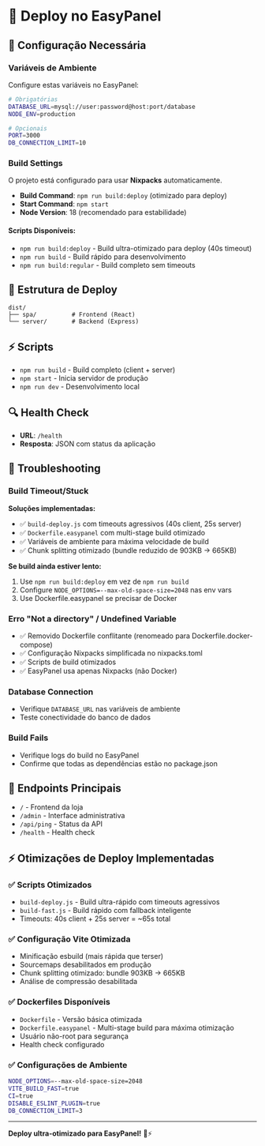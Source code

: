 # 🚀 Deploy no EasyPanel

## 🔧 Configuração Necessária

### Variáveis de Ambiente

Configure estas variáveis no EasyPanel:

```bash
# Obrigatórias
DATABASE_URL=mysql://user:password@host:port/database
NODE_ENV=production

# Opcionais
PORT=3000
DB_CONNECTION_LIMIT=10
```

### Build Settings

O projeto está configurado para usar **Nixpacks** automaticamente.

- **Build Command**: `npm run build:deploy` (otimizado para deploy)
- **Start Command**: `npm start`
- **Node Version**: 18 (recomendado para estabilidade)

#### Scripts Disponíveis:
- `npm run build:deploy` - Build ultra-otimizado para deploy (40s timeout)
- `npm run build` - Build rápido para desenvolvimento
- `npm run build:regular` - Build completo sem timeouts

## 📁 Estrutura de Deploy

```
dist/
├── spa/          # Frontend (React)
└── server/       # Backend (Express)
```

## ⚡ Scripts

- `npm run build` - Build completo (client + server)
- `npm start` - Inicia servidor de produção
- `npm run dev` - Desenvolvimento local

## 🔍 Health Check

- **URL**: `/health`
- **Resposta**: JSON com status da aplicação

## 🐛 Troubleshooting

### Build Timeout/Stuck

**Soluções implementadas:**
- ✅ `build-deploy.js` com timeouts agressivos (40s client, 25s server)
- ✅ `Dockerfile.easypanel` com multi-stage build otimizado
- ✅ Variáveis de ambiente para máxima velocidade de build
- ✅ Chunk splitting otimizado (bundle reduzido de 903KB → 665KB)

**Se build ainda estiver lento:**
1. Use `npm run build:deploy` em vez de `npm run build`
2. Configure `NODE_OPTIONS=--max-old-space-size=2048` nas env vars
3. Use Dockerfile.easypanel se precisar de Docker

### Erro "Not a directory" / Undefined Variable

- ✅ Removido Dockerfile conflitante (renomeado para Dockerfile.docker-compose)
- ✅ Configuração Nixpacks simplificada no nixpacks.toml
- ✅ Scripts de build otimizados
- ✅ EasyPanel usa apenas Nixpacks (não Docker)

### Database Connection

- Verifique `DATABASE_URL` nas variáveis de ambiente
- Teste conectividade do banco de dados

### Build Fails

- Verifique logs do build no EasyPanel
- Confirme que todas as dependências estão no package.json

## 🎯 Endpoints Principais

- `/` - Frontend da loja
- `/admin` - Interface administrativa
- `/api/ping` - Status da API
- `/health` - Health check

## ⚡ Otimizações de Deploy Implementadas

### ✅ Scripts Otimizados
- `build-deploy.js` - Build ultra-rápido com timeouts agressivos
- `build-fast.js` - Build rápido com fallback inteligente
- Timeouts: 40s client + 25s server = ~65s total

### ✅ Configuração Vite Otimizada
- Minificação esbuild (mais rápida que terser)
- Sourcemaps desabilitados em produção
- Chunk splitting otimizado: bundle 903KB → 665KB
- Análise de compressão desabilitada

### ✅ Dockerfiles Disponíveis
- `Dockerfile` - Versão básica otimizada
- `Dockerfile.easypanel` - Multi-stage build para máxima otimização
- Usuário não-root para segurança
- Health check configurado

### ✅ Configurações de Ambiente
```bash
NODE_OPTIONS=--max-old-space-size=2048
VITE_BUILD_FAST=true
CI=true
DISABLE_ESLINT_PLUGIN=true
DB_CONNECTION_LIMIT=3
```

---

**Deploy ultra-otimizado para EasyPanel!** 🚀⚡
